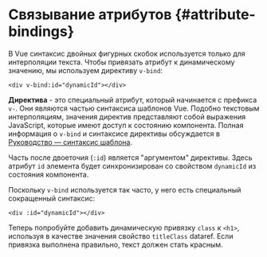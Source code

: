 # Связывание атрибутов {#attribute-bindings}

В Vue синтаксис двойных фигурных скобок используется только для интерполяции текста. Чтобы привязать атрибут к динамическому значению, мы используем директиву `v-bind`:

```vue-html
<div v-bind:id="dynamicId"></div>
```

**Директива** - это специальный атрибут, который начинается с префикса `v-`. Они являются частью синтаксиса шаблонов Vue. Подобно текстовым интерполяциям, значения директив представляют собой выражения JavaScript, которые имеют доступ к состоянию компонента. Полная информация о `v-bind` и синтаксисе директивы обсуждается в <a target="_blank" href="/guide/essentials/template-syntax.html ">Руководство — синтаксис шаблона</a>.

Часть после двоеточия (`:id`) является "аргументом" директивы. Здесь атрибут `id` элемента будет синхронизирован со свойством `dynamicId` из состояния компонента.

Поскольку `v-bind` используется так часто, у него есть специальный сокращенный синтаксис:

```vue-html
<div :id="dynamicId"></div>
```

Теперь попробуйте добавить динамическую привязку `class` к `<h1>`, используя в качестве значения свойство `titleClass` <span class="options-api">data</span><span class="composition-api">ref</span>. Если привязка выполнена правильно, текст должен стать красным.
